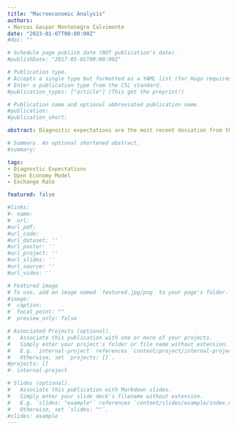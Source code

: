 ```yaml
---
title: "Macroeconomic Analysis"
authors:
- Marcos Gaspar Montenegro Calvimonte
date: "2023-01-07T00:00:00Z"
#doi: ""

# Schedule page publish date (NOT publication's date).
#publishDate: "2017-01-01T00:00:00Z"

# Publication type.
# Accepts a single type but formatted as a YAML list (for Hugo requirements).
# Enter a publication type from the CSL standard.
#publication_types: ["article"] (This get the preprint!)

# Publication name and optional abbreviated publication name.
#publication: 
#publication_short:

abstract: Diagnostic expectations are the most recent deviation from the mainstream rationality hypothesis in macroeconomics and finance literature. In this paper, I explore the implications of incorporating representativeness, in the form of diag- nostic expectations, into a Small Open Economy Model à la Justiniano and Preston (2010). The main results show that a small open economy populated with diagnos- tic agents is characterised to be broadly more volatile than its rational counterpart. Moreover, the magnitude of such results depends not only on the degree of beliefs distortion, but also on the parameterisation of the model. Finally, persistence mechanisms do help in propagating and intensifying the amplification effects of diagnostic expectations when different shocks hit the economy.

# Summary. An optional shortened abstract.
#summary: 

tags:
- Diagnostic Expectations
- Open Economy Model
- Exchange Rate

featured: false

#links:
#- name: 
#  url: 
#url_pdf: 
#url_code: 
#url_dataset: ''
#url_poster: ''
#url_project: ''
#url_slides: ''
#url_source: ''
#url_video: ''

# Featured image
# To use, add an image named `featured.jpg/png` to your page's folder. 
#image:
#  caption: 
#  focal_point: ""
#  preview_only: false

# Associated Projects (optional).
#   Associate this publication with one or more of your projects.
#   Simply enter your project's folder or file name without extension.
#   E.g. `internal-project` references `content/project/internal-project/index.md`.
#   Otherwise, set `projects: []`.
#projects: []
#- internal-project

# Slides (optional).
#   Associate this publication with Markdown slides.
#   Simply enter your slide deck's filename without extension.
#   E.g. `slides: "example"` references `content/slides/example/index.md`.
#   Otherwise, set `slides: ""`.
#slides: example
---
```


